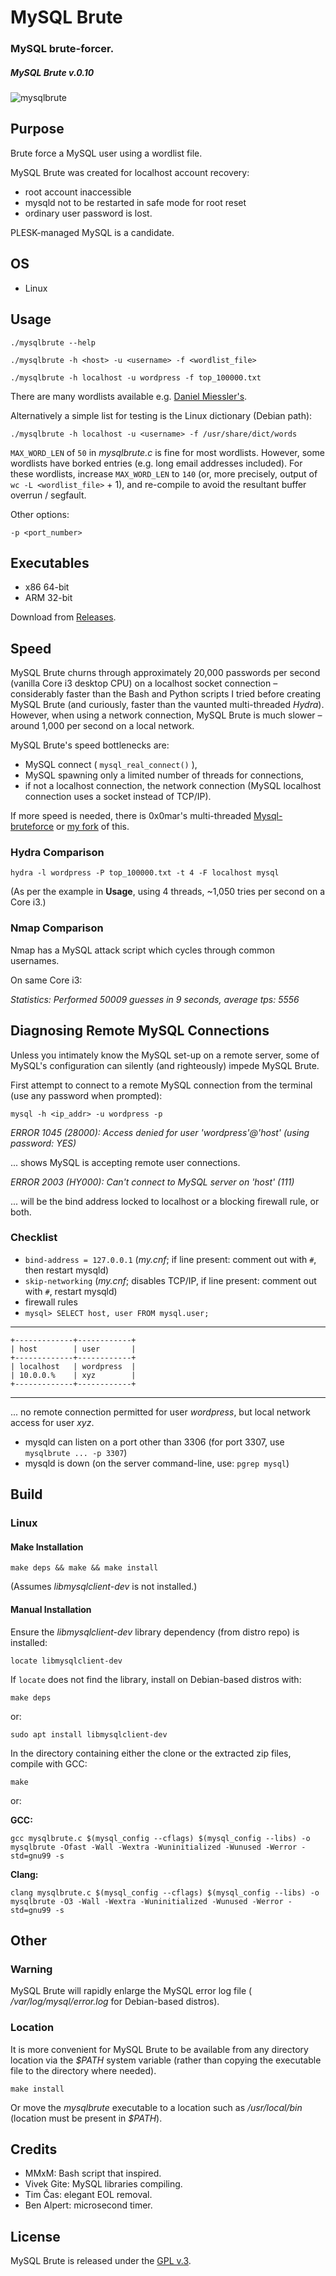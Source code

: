 
# MySQL Brute

### MySQL brute-forcer.

##### MySQL Brute v.0.10


[1]: https://tinram.github.io/images/mysqlbrute.png
![mysqlbrute][1]


## Purpose

Brute force a MySQL user using a wordlist file.

MySQL Brute was created for localhost account recovery:

+ root account inaccessible
+ mysqld not to be restarted in safe mode for root reset
+ ordinary user password is lost.

PLESK-managed MySQL is a candidate.


## OS

+ Linux


## Usage

    ./mysqlbrute --help

    ./mysqlbrute -h <host> -u <username> -f <wordlist_file>

    ./mysqlbrute -h localhost -u wordpress -f top_100000.txt

There are many wordlists available e.g. [Daniel Miessler's](https://github.com/danielmiessler/SecLists/tree/master/Passwords).

Alternatively a simple list for testing is the Linux dictionary (Debian path):

    ./mysqlbrute -h localhost -u <username> -f /usr/share/dict/words

`MAX_WORD_LEN` of `50` in *mysqlbrute.c* is fine for most wordlists. However, some wordlists have borked entries (e.g. long email addresses included). For these wordlists, increase `MAX_WORD_LEN` to `140` (or, more precisely, output of `wc -L <wordlist_file>` + 1), and re-compile to avoid the resultant buffer overrun / segfault.

Other options:

    -p <port_number>


## Executables

+ x86 64-bit
+ ARM 32-bit

Download from [Releases](https://github.com/Tinram/MySQL-Brute/releases/latest).


## Speed

MySQL Brute churns through approximately 20,000 passwords per second (vanilla Core i3 desktop CPU) on a localhost socket connection &ndash; considerably faster than the Bash and Python scripts I tried before creating MySQL Brute (and curiously, faster than the vaunted multi-threaded *Hydra*). However, when using a network connection, MySQL Brute is much slower &ndash; around 1,000 per second on a local network.

MySQL Brute's speed bottlenecks are:

+ MySQL connect ( `mysql_real_connect()` ),
+ MySQL spawning only a limited number of threads for connections,
+ if not a localhost connection, the network connection (MySQL localhost connection uses a socket instead of TCP/IP).

If more speed is needed, there is 0x0mar's multi-threaded [Mysql-bruteforce](https://github.com/0x0mar/Mysql-bruteforce) or [my fork](https://github.com/Tinram/Mysql-bruteforce) of this.


### Hydra Comparison

    hydra -l wordpress -P top_100000.txt -t 4 -F localhost mysql

(As per the example in **Usage**, using 4 threads, ~1,050 tries per second on a Core i3.)

### Nmap Comparison

Nmap has a MySQL attack script which cycles through common usernames.

On same Core i3:

*Statistics: Performed 50009 guesses in 9 seconds, average tps: 5556*


## Diagnosing Remote MySQL Connections

Unless you intimately know the MySQL set-up on a remote server, some of MySQL's configuration can silently (and righteously) impede MySQL Brute.

First attempt to connect to a remote MySQL connection from the terminal (use any password when prompted):

    mysql -h <ip_addr> -u wordpress -p

*ERROR 1045 (28000): Access denied for user 'wordpress'@'host' (using password: YES)*

... shows MySQL is accepting remote user connections.

*ERROR 2003 (HY000): Can't connect to MySQL server on 'host' (111)*

... will be the bind address locked to localhost or a blocking firewall rule, or both.

### Checklist

+ `bind-address = 127.0.0.1` (*my.cnf*; if line present: comment out with `#`, then restart mysqld)
+ `skip-networking` (*my.cnf*; disables TCP/IP, if line present: comment out with `#`, restart mysqld)
+ firewall rules
+ `mysql> SELECT host, user FROM mysql.user;`

---
    +-------------+------------+
    | host        | user       |
    +-------------+------------+
    | localhost   | wordpress  |
    | 10.0.0.%    | xyz        |
    +-------------+------------+
---
... no remote connection permitted for user *wordpress*, but local network access for user *xyz*.

+ mysqld can listen on a port other than 3306 (for port 3307, use `mysqlbrute ... -p 3307`)
+ mysqld is down (on the server command-line, use: `pgrep mysql`)


## Build

### Linux


#### Make Installation

    make deps && make && make install

(Assumes *libmysqlclient-dev* is not installed.)


#### Manual Installation

Ensure the *libmysqlclient-dev* library dependency (from distro repo) is installed:

    locate libmysqlclient-dev

If `locate` does not find the library, install on Debian-based distros with:

    make deps

or:

    sudo apt install libmysqlclient-dev

In the directory containing either the clone or the extracted zip files, compile with GCC:

    make

or:

**GCC:**

    gcc mysqlbrute.c $(mysql_config --cflags) $(mysql_config --libs) -o mysqlbrute -Ofast -Wall -Wextra -Wuninitialized -Wunused -Werror -std=gnu99 -s

**Clang:**

    clang mysqlbrute.c $(mysql_config --cflags) $(mysql_config --libs) -o mysqlbrute -O3 -Wall -Wextra -Wuninitialized -Wunused -Werror -std=gnu99 -s


## Other

### Warning

MySQL Brute will rapidly enlarge the MySQL error log file ( */var/log/mysql/error.log* for Debian-based distros).

### Location

It is more convenient for MySQL Brute to be available from any directory location via the *$PATH* system variable (rather than copying the executable file to the directory where needed).

    make install

Or move the *mysqlbrute* executable to a location such as */usr/local/bin* (location must be present in *$PATH*).


## Credits

+ MMxM: Bash script that inspired.
+ Vivek Gite: MySQL libraries compiling.
+ Tim Čas: elegant EOL removal.
+ Ben Alpert: microsecond timer.


## License

MySQL Brute is released under the [GPL v.3](https://www.gnu.org/licenses/gpl-3.0.html).
